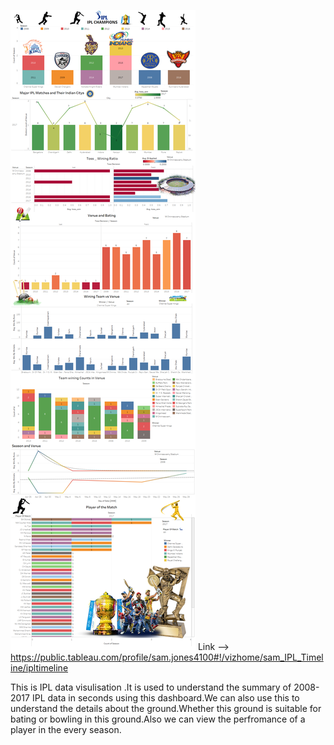     
![Dashboard Image](https://github.com/samjones310/IPL_tableau_dashboard/blob/master/cricket.png)
Link --> https://public.tableau.com/profile/sam.jones4100#!/vizhome/sam_IPL_Timeline/ipltimeline </br>

  This is IPL data visulisation .It is used to understand the summary of 2008-2017 IPL data in seconds using this dashboard.We can also use this to understand the details about the ground.Whether this ground is suitable for bating or bowling in this ground.Also we can view the perfromance of a player in the every season.
